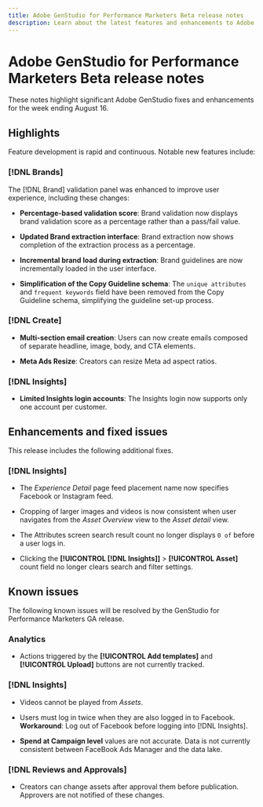 ```yaml
---
title: Adobe GenStudio for Performance Marketers Beta release notes
description: Learn about the latest features and enhancements to Adobe GenStudio for Performance Marketers.
---
```


# Adobe GenStudio for Performance Marketers Beta release notes

These notes highlight significant Adobe GenStudio fixes and enhancements for the week ending August 16.

## Highlights

Feature development is rapid and continuous. Notable new features include:

### [!DNL Brands]

The [!DNL Brand] validation panel was enhanced to improve user experience, including these changes: 

* **Percentage-based validation score**: Brand validation now displays brand validation score as a percentage rather than a pass/fail value. 

* **Updated Brand extraction interface**: Brand extraction now shows completion of the extraction process as a percentage.

* **Incremental brand load during extraction**: Brand guidelines are now incrementally loaded in the user interface.

* **Simplification of the Copy Guideline schema**: The  `unique attributes` and `frequent keywords` field have been removed from the Copy Guideline schema, simplifying the guideline set-up process.

### [!DNL Create]

* **Multi-section email creation**: Users can now create emails composed of separate headline, image, body, and CTA elements. 

* **Meta Ads Resize**: Creators can resize Meta ad aspect ratios.

### [!DNL Insights]

* **Limited Insights login accounts**: The Insights login now supports only one account per customer.

## Enhancements and fixed issues

This release includes the following additional fixes.

### [!DNL Insights]

* The _Experience Detail_ page feed placement name now specifies Facebook or Instagram feed.

* Cropping of larger images and videos is now consistent when user navigates from the _Asset Overview_ view to the _Asset detail_ view.  

* The Attributes screen search result count no longer displays `0 of` before a user logs in. <!-- GS- 3665 -->

* Clicking the **[!UICONTROL [!DNL Insights]]**  > **[!UICONTROL Asset]** count field no longer clears search and filter settings. <!-- GS-3476 -->

## Known issues

The following known issues will be resolved by the GenStudio for Performance Marketers GA release. 

### Analytics

* Actions triggered by the **[!UICONTROL Add templates]** and **[!UICONTROL Upload]** buttons are not currently tracked. <!-- GS-3505 -->

### [!DNL Insights]

* Videos cannot be played from _Assets_.  <!-- GS-3846 -->

* Users must log in twice when they are also logged in to Facebook. **Workaround**: Log out of Facebook before logging into [!DNL Insights]. 

* **Spend at Campaign level** values are not accurate. Data is not currently consistent between FaceBook Ads Manager and the data lake. <!-- GS-3202 -->

### [!DNL Reviews and Approvals]

* Creators can change assets after approval them before publication. Approvers are not notified of these changes.

